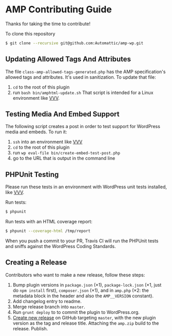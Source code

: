 # AMP Contributing Guide

Thanks for taking the time to contribute!

To clone this repository
``` bash
$ git clone --recursive git@github.com:Automattic/amp-wp.git
```

## Updating Allowed Tags And Attributes

The file `class-amp-allowed-tags-generated.php` has the AMP specification's allowed tags and attributes. It's used in sanitization.
To update that file:
1. `cd` to the root of this plugin
2. run `bash bin/amphtml-update.sh`
That script is intended for a Linux environment like [VVV](https://github.com/Varying-Vagrant-Vagrants/VVV).

## Testing Media And Embed Support

The following script creates a post in order to test support for WordPress media and embeds.
To run it:
1. `ssh` into an environment like [VVV](https://github.com/Varying-Vagrant-Vagrants/VVV)
2. `cd` to the root of this plugin
3. run `wp eval-file bin/create-embed-test-post.php`
4. go to the URL that is output in the command line

## PHPUnit Testing

Please run these tests in an environment with WordPress unit tests installed, like [VVV](https://github.com/Varying-Vagrant-Vagrants/VVV).

Run tests:

``` bash
$ phpunit
```

Run tests with an HTML coverage report:

``` bash
$ phpunit --coverage-html /tmp/report
```

When you push a commit to your PR, Travis CI will run the PHPUnit tests and sniffs against the WordPress Coding Standards.

## Creating a Release

Contributors who want to make a new release, follow these steps:

1. Bump plugin versions in `package.json` (×1), `package-lock.json` (×1, just do `npm install` first), `composer.json` (×1), and in `amp.php` (×2: the metadata block in the header and also the `AMP__VERSION` constant).
2. Add changelog entry to readme.
3. Merge release branch into `master`.
4. Run `grunt deploy` to to commit the plugin to WordPress.org.
5. [Create new release](https://github.com/Automattic/amp-wp/releases/new) on GitHub targeting `master`, with the new plugin version as the tag and release title. Attaching the `amp.zip` build to the release. Publish.
